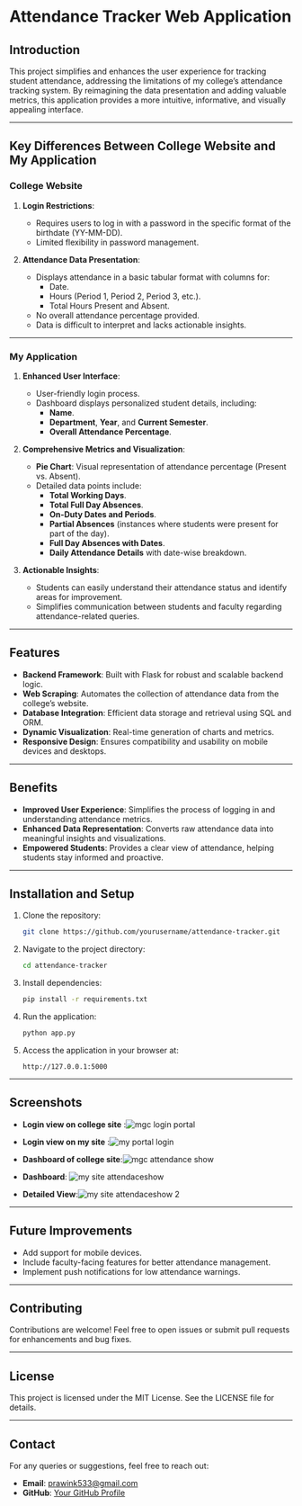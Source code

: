 # Attendance Tracker Web Application

## Introduction
This project simplifies and enhances the user experience for tracking student attendance, addressing the limitations of my college’s attendance tracking system. By reimagining the data presentation and adding valuable metrics, this application provides a more intuitive, informative, and visually appealing interface.

---

## Key Differences Between College Website and My Application

### **College Website**
1. **Login Restrictions**:
   - Requires users to log in with a password in the specific format of the birthdate (YY-MM-DD).
   - Limited flexibility in password management.

2. **Attendance Data Presentation**:
   - Displays attendance in a basic tabular format with columns for:
     - Date.
     - Hours (Period 1, Period 2, Period 3, etc.).
     - Total Hours Present and Absent.
   - No overall attendance percentage provided.
   - Data is difficult to interpret and lacks actionable insights.

---

### **My Application**
1. **Enhanced User Interface**:
   - User-friendly login process.
   - Dashboard displays personalized student details, including:
     - **Name**.
     - **Department**, **Year**, and **Current Semester**.
     - **Overall Attendance Percentage**.

2. **Comprehensive Metrics and Visualization**:
   - **Pie Chart**: Visual representation of attendance percentage (Present vs. Absent).
   - Detailed data points include:
     - **Total Working Days**.
     - **Total Full Day Absences**.
     - **On-Duty Dates and Periods**.
     - **Partial Absences** (instances where students were present for part of the day).
     - **Full Day Absences with Dates**.
     - **Daily Attendance Details** with date-wise breakdown.

3. **Actionable Insights**:
   - Students can easily understand their attendance status and identify areas for improvement.
   - Simplifies communication between students and faculty regarding attendance-related queries.

---

## Features
- **Backend Framework**: Built with Flask for robust and scalable backend logic.
- **Web Scraping**: Automates the collection of attendance data from the college’s website.
- **Database Integration**: Efficient data storage and retrieval using SQL and ORM.
- **Dynamic Visualization**: Real-time generation of charts and metrics.
- **Responsive Design**: Ensures compatibility and usability on mobile devices and desktops.

---

## Benefits
- **Improved User Experience**: Simplifies the process of logging in and understanding attendance metrics.
- **Enhanced Data Representation**: Converts raw attendance data into meaningful insights and visualizations.
- **Empowered Students**: Provides a clear view of attendance, helping students stay informed and proactive.

---

## Installation and Setup
1. Clone the repository:
   ```bash
   git clone https://github.com/yourusername/attendance-tracker.git
   ```

2. Navigate to the project directory:
   ```bash
   cd attendance-tracker
   ```

3. Install dependencies:
   ```bash
   pip install -r requirements.txt
   ```

4. Run the application:
   ```bash
   python app.py
   ```

5. Access the application in your browser at:
   ```
   http://127.0.0.1:5000
   ```

---

## Screenshots
- **Login view on college site** :![mgc login portal](https://github.com/user-attachments/assets/eefef8e3-c9c6-4654-a344-010b04ba2c7a)

- **Login view on my site** :![my portal login](https://github.com/user-attachments/assets/fb23ccab-8585-46ff-9214-195240b9ccf5)

- **Dashboard of college site**:![mgc attendance show](https://github.com/user-attachments/assets/69432164-408a-4ff9-b6a9-593a48beb815)

- **Dashboard**: ![my site attendaceshow](https://github.com/user-attachments/assets/bedc0cec-28d6-4f63-998c-051245dc4893)

- **Detailed View**:![my site attendaceshow 2](https://github.com/user-attachments/assets/fd38fe07-60bf-43dc-bae5-5db6af322b04)


---

## Future Improvements
- Add support for mobile devices.
- Include faculty-facing features for better attendance management.
- Implement push notifications for low attendance warnings.

---

## Contributing
Contributions are welcome! Feel free to open issues or submit pull requests for enhancements and bug fixes.

---

## License
This project is licensed under the MIT License. See the LICENSE file for details.

---

## Contact
For any queries or suggestions, feel free to reach out:
- **Email**: prawink533@gmail.com
- **GitHub**: [Your GitHub Profile](https://github.com/yourusername)

